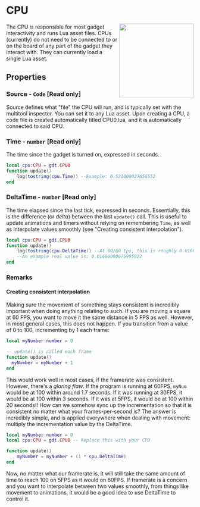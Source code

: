 # CPU

<img src="https://docs.retrogadgets.game/api/modules/CPU.png" width="200" align="right">

The CPU is responsible for most gadget interactivity and runs Lua asset files. CPUs (currently) do not need to be connected to or on the board of any part of the gadget they interact with. They can currently load a single Lua asset.

## Properties

### Source - `Code` **[Read only]**

Source defines what "file" the CPU will run, and is typically set with the multitool inspector. You can set it to any Lua asset. Upon creating a CPU, a code file is created automatically titled CPU0.lua, and it is automatically connected to said CPU.

### Time - `number` **[Read only]**

The time since the gadget is turned on, expressed in seconds.

```lua
local cpu:CPU = gdt.CPU0
function update()
	log(tostring(cpu.Time)) --Example: 0.521000027656552
end
```

### DeltaTime - `number` **[Read only]**

The time elapsed since the last tick, expressed in seconds. Essentially, this is the difference (or _delta_) between the last `update()` call. This is useful to update animations and timers without relying on remembering `Time`, as well as interpolate values smoothly (see "Creating consistent interpolation").

```lua
local cpu:CPU = gdt.CPU0
function update()
	log(tostring(cpu.DeltaTime)) --At 60/60 tps, this is roughly 0.01666 repeating.
	--An example real value is: 0.01600000075995922
end
```

### Remarks

#### Creating consistent interpolation

<!-- not sure if retro gadgets handles deltatime already? remove this section if that's the case -->

Making sure the movement of something stays consistent is incredibly important when doing anything relating to such. If you are moving a square at 60 FPS, you want to move it the same distance in 5 FPS as well. However, in most general cases, this does not happen. If you transition from a value of 0 to 100, incrementing by 1 each frame:

```lua
local myNumber:number = 0

-- update() is called each frame
function update()
  myNumber = myNumber + 1
end
```

This would work well in most cases, if the framerate was consistent. However, there's a _glaring flaw_. If the program is running at 60FPS, `myNum` would be at 100 within around 1.7 seconds. If it was running at 30FPS, it would be at 100 within 3 seconds. If it was at 5FPS, it would be at 100 within 20 seconds!! How can we somehow sync up the incrementation so that it is consistent no matter what your frames-per-second is? The answer is incredibly simple, and is applied everywhere when dealing with movement: multiply the incrementation value by the DeltaTime.

```lua
local myNumber:number = 0
local cpu:CPU = gdt.CPU0 -- Replace this with your CPU

function update()
	myNumber = myNumber + (1 * cpu.DeltaTime)
end
```

Now, no matter what our framerate is, it will still take the same amount of time to reach 100 on 5FPS as it would on 60FPS. If framerate is a concern and you want to interpolate between two values smoothly, from things like movement to animations, it would be a good idea to use DeltaTime to control it.
